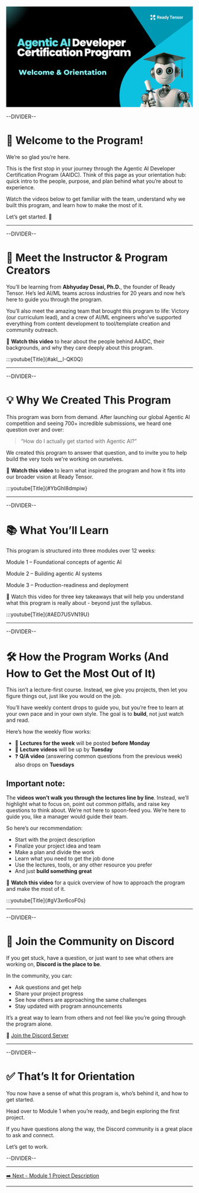 ![AAIDC-welcome and orientation.png](AAIDC-welcome%20and%20orientation.png)

--DIVIDER--

# 👋 Welcome to the Program!

We’re so glad you’re here.

This is the first stop in your journey through the Agentic AI Developer Certification Program (AAIDC).
Think of this page as your orientation hub: quick intro to the people, purpose, and plan behind what you’re about to experience.

Watch the videos below to get familiar with the team, understand why we built this program, and learn how to make the most of it.

Let’s get started. 🚀

---

--DIVIDER--

# 👋 Meet the Instructor & Program Creators

You’ll be learning from **Abhyuday Desai, Ph.D.**, the founder of Ready Tensor. He’s led AI/ML teams across industries for 20 years and now he’s here to guide you through the program.

You’ll also meet the amazing team that brought this program to life: Victory (our curriculum lead), and a crew of AI/ML engineers who’ve supported everything from content development to tool/template creation and community outreach.

🎥 **Watch this video** to hear about the people behind AAIDC, their backgrounds, and why they care deeply about this program.

:::youtube[Title]{#akI\_\_I-QK0Q}

---

--DIVIDER--

# 💡 Why We Created This Program

This program was born from demand. After launching our global Agentic AI competition and seeing 700+ incredible submissions, we heard one question over and over:

> “How do I actually get started with Agentic AI?”

We created this program to answer that question, and to invite you to help build the very tools we're working on ourselves.

🎥 **Watch this video** to learn what inspired the program and how it fits into our broader vision at Ready Tensor.

:::youtube[Title]{#YbGhI8dmpiw}

---

--DIVIDER--

# 📚 What You’ll Learn

This program is structured into three modules over 12 weeks:

Module 1 – Foundational concepts of agentic AI

Module 2 – Building agentic AI systems

Module 3 – Production-readiness and deployment

🎥 Watch this video for three key takeaways that will help you understand what this program is really about - beyond just the syllabus.

:::youtube[Title]{#AED7U5VN19U}

---

--DIVIDER--

# 🛠️ How the Program Works (And How to Get the Most Out of It)

This isn’t a lecture-first course. Instead, we give you projects, then let you figure things out, just like you would on the job.

You’ll have weekly content drops to guide you, but you’re free to learn at your own pace and in your own style. The goal is to **build**, not just watch and read.

Here’s how the weekly flow works:

- 📅 **Lectures for the week** will be posted **before Monday**
- 🎥 **Lecture videos** will be up by **Tuesday**
- ❓ **Q/A video** (answering common questions from the previous week) also drops on **Tuesdays**

 <h2> Important note: </h2>
 
 The **videos won’t walk you through the lectures line by line**. Instead, we’ll highlight what to focus on, point out common pitfalls, and raise key questions to think about.
 We’re not here to spoon-feed you. We’re here to guide you, like a manager would guide their team.
 
 So here’s our recommendation:
 
 - Start with the project description
 - Finalize your project idea and team
 - Make a plan and divide the work
 - Learn what you need to get the job done
 - Use the lectures, tools, or any other resource you prefer
 - And just **build something great**
 
 🎥 **Watch this video** for a quick overview of how to approach the program and make the most of it.
 
 :::youtube[Title]{#gV3xr6coF0s}
 
---

--DIVIDER--

# 💬 Join the Community on Discord

If you get stuck, have a question, or just want to see what others are working on, **Discord is the place to be**.

In the community, you can:

- Ask questions and get help
- Share your project progress
- See how others are approaching the same challenges
- Stay updated with program announcements

It’s a great way to learn from others and not feel like you’re going through the program alone.

🔗 [Join the Discord Server](https://discord.com/invite/EsVfxNdUTR)

---

--DIVIDER--

# ✅ That’s It for Orientation

You now have a sense of what this program is, who’s behind it, and how to get started.

Head over to Module 1 when you’re ready, and begin exploring the first project.

If you have questions along the way, the Discord community is a great place to ask and connect.

Let’s get to work.

--DIVIDER--

---

[➡️ Next - Module 1 Project Description](https://app.readytensor.ai/publications/4n07ViGCey0l)

---
